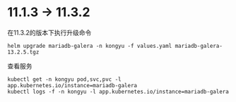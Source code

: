 

# 11.1.3 -> 11.3.2

在11.3.2的版本下执行升级命令

```
helm upgrade mariadb-galera -n kongyu -f values.yaml mariadb-galera-13.2.5.tgz
```

查看服务

```shell
kubectl get -n kongyu pod,svc,pvc -l app.kubernetes.io/instance=mariadb-galera
kubectl logs -f -n kongyu -l app.kubernetes.io/instance=mariadb-galera
```

